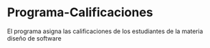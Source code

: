# Programa-Calificaciones
El programa asigna las calificaciones de los estudiantes de la materia diseño de software
